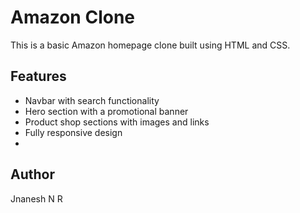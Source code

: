 # Amazon Clone

This is a basic Amazon homepage clone built using HTML and CSS.

## Features
- Navbar with search functionality
- Hero section with a promotional banner
- Product shop sections with images and links
- Fully responsive design
- 
## Author
Jnanesh N R
